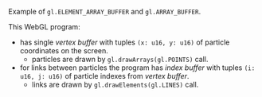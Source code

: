 Example of `gl.ELEMENT_ARRAY_BUFFER` and `gl.ARRAY_BUFFER`.

This WebGL program:
- has single _vertex buffer_ with tuples `(x: u16, y: u16)` of particle coordinates on the screen.
  - particles are drawn by `gl.drawArrays(gl.POINTS)` call.
- for links between particles the program has _index buffer_ with tuples `(i: u16, j: u16)` of particle indexes from _vertex buffer_.
  - links are drawn by `gl.drawElements(gl.LINES)` call.